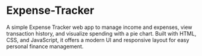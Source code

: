 # Expense-Tracker
A simple Expense Tracker web app to manage income and expenses, view transaction history, and visualize spending with a pie chart. Built with HTML, CSS, and JavaScript, it offers a modern UI and responsive layout for easy personal finance management.

